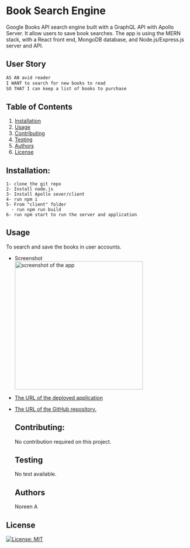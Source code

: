 # Book Search Engine 

Google Books API search engine built with a GraphQL API with Apollo Server. It allow users to save book searches.
The app is using the MERN stack, with a React front end, MongoDB database, and Node.js/Express.js server and API.
  
 ## User Story
```md
AS AN avid reader
I WANT to search for new books to read
SO THAT I can keep a list of books to purchase
```

  ## Table of Contents

  1. [Installation](#installation)
  1. [Usage](#usgae)
  3. [Contributing](#contributing)
  4. [Testing](#testing)
  4. [Authors](#authors%20and%20acknowledgment)
  5. [License](#license)


  ## Installation:
  ```
  1- clone the git repo  
  2- Install node.js
  3- Install Apollo sever/client
  4- run npm i
  5- From "client" folder
    - run npm run build
  6- run npm start to run the server and application
  ``` 


  ## Usage
  To search and save the books in user accounts.
  
  - Screenshot
  <br><img src="./screenshot.png" alt="screenshot of the app" width="350"/>

  
- [The URL of the deployed application](https://git.heroku.com/thawing-anchorage-40725.git)

- [The URL of the GitHub repository.](https://github.com/noori36/Book-Search-Engine)
 

  ## Contributing:
  No contribution required on this project.
  
  ## Testing
    No test available.
  
  ## Authors

  Noreen A
  

## License

[![License: MIT](https://img.shields.io/badge/License-MIT-yellow.svg)](https://opensource.org/licenses/MIT)
